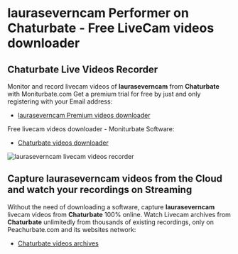 # lauraseverncam Performer on Chaturbate - Free LiveCam videos downloader

## Chaturbate Live Videos Recorder

Monitor and record livecam videos of **lauraseverncam** from **Chaturbate** with Moniturbate.com
Get a premium trial for free by just and only registering with your Email address:
* [lauraseverncam Premium videos downloader](https://moniturbate.com/request-demo-licence-key.html)

Free livecam videos downloader - Moniturbate Software:
* [Chaturbate videos downloader](https://moniturbate.com/moniturbate-download-software.html)

![lauraseverncam livecam videos recorder](https://peachurnet.com/templates/moniturbate-software.png)


## Capture lauraseverncam videos from the Cloud and watch your recordings on Streaming

Without the need of downloading a software, capture **lauraseverncam** livecam videos from **Chaturbate** 100% online.
Watch Livecam archives from **Chaturbate** unlimitedly from thousands of existing recordings, only on Peachurbate.com and its websites network:
* [Chaturbate videos archives](https://peachurnet.com/)